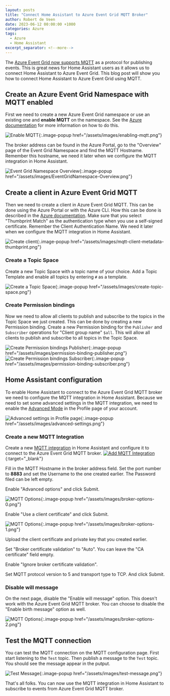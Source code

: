 ```yaml
---
layout: posts
title: "Connect Home Assistant to Azure Event Grid MQTT Broker"
author: Robert de Veen
date: 2023-06-12 00:00:00 +1000
categories: Azure
tags:
  - Azure
  - Home Assistant
excerpt_separator: <!--more-->
---
```


The [Azure Event Grid now supports MQTT](https://learn.microsoft.com/en-us/azure/event-grid/mqtt-overview) as a protocol for publishing events. This is great news for Home Assistant users as it allows us to connect Home Assistant to Azure Event Grid. This blog post will show you how to connect Home Assistant to Azure Event Grid using MQTT.

## Create an Azure Event Grid Namespace with MQTT enabled

First we need to create a new Azure Event Grid namespace or use an existing one and **enable MQTT** on the namespace. See the [Azure documentation](https://learn.microsoft.com/en-us/azure/event-grid/create-view-manage-namespaces#enable-mqtt) for more information on how to do this.

![Enable MQTT](/assets/images/enabling-mqtt.png){:.image-popup href="/assets/images/enabling-mqtt.png"}

The broker address can be found in the Azure Portal, go to the "Overview" page of the Event Grid Namespace and find the MQTT Hostname. Remember this hostname, we need it later when we configure the MQTT integration in Home Assistant.

![Event Grid Namespace Overview](/assets/images/EventGridNamespace-Overview.png){:.image-popup href="/assets/images/EventGridNamespace-Overview.png"}

## Create a client in Azure Event Grid MQTT

Then we need to create a client in Azure Event Grid MQTT. This can be done using the Azure Portal or with the Azure CLI. How this can be done is described in the [Azure documentation](https://learn.microsoft.com/en-us/azure/event-grid/mqtt-certificate-chain-client-authentication). Make sure that you select "Thumbprint Match" as the authentication type when you use a self-signed certificate. Remember the Client Authentication Name. We need it later when we configure the MQTT integration in Home Assistant.

![Create client](/assets/images/mqtt-client-metadata-thumbprint.png){:.image-popup href="/assets/images/mqtt-client-metadata-thumbprint.png"}

### Create a Topic Space

Create a new Topic Space with a topic name of your choice. Add a Topic Template and enable all topics by entering `#` as a template.

![Create a Topic Space](/assets/images/create-topic-space.png){:.image-popup href="/assets/images/create-topic-space.png"}

### Create Permission bindings

Now we need to allow all clients to publish and subscribe to the topics in the Topic Space we just created. This can be done by creating a new Permission binding. Create a new Permission binding for the `Publisher` and `Subscriber` operations for "Client group name" `$all`. This will allow all clients to publish and subscribe to all topics in the Topic Space.

![Create Permission bindings Publisher](/assets/images/permission-binding-publisher.png){:.image-popup href="/assets/images/permission-binding-publisher.png"}
![Create Permission bindings Subscriber](/assets/images/permission-binding-subscriber.png){:.image-popup href="/assets/images/permission-binding-subscriber.png"}

## Home Assistant configuration

To enable Home Assistant to connect to the Azure Event Grid MQTT broker we need to configure the MQTT integration in Home Assistant. Because we need to set some advanced settings in the MQTT integration, we need to enable the [Advanced Mode](https://www.home-assistant.io/blog/2019/07/17/release-96/#advanced-mode) in the Profile page of your account.

![Advanced settings in Profile page](/assets/images/advanced-settings.png){:.image-popup href="/assets/images/advanced-settings.png"}

### Create a new MQTT Integration

Create a new [MQTT integration](https://www.home-assistant.io/integrations/mqtt) in Home Assistant and configure it to connect to the Azure Event Grid MQTT broker. 
[![Add MQTT Integration](https://my.home-assistant.io/badges/config_flow_start.svg)](https://my.home-assistant.io/redirect/config_flow_start?domain=mqtt){:target="_blank"}

Fill in the MQTT Hostname in the broker address field. Set the port number to **8883** and set the Username to the one created earlier. The Password filed can be left empty.

Enable "Advanced options" and click Submit.

![MQTT Options](/assets/images/broker-options-0.png){:.image-popup href="/assets/images/broker-options-0.png"}

Enable "Use a client certificate" and click Submit.

![MQTT Options](/assets/images/broker-options-1.png){:.image-popup href="/assets/images/broker-options-1.png"}

Upload the client certificate and private key that you created earlier.

Set "Broker certificate validation" to "Auto". You can leave the "CA certificate" field empty.

Enable "Ignore broker certificate validation".

Set MQTT protocol version to 5 and transport type to TCP. And click Submit.

### Disable will message

On the next page, disable the "Enable will message" option. This doesn't work with the Azure Event Grid MQTT broker. You can choose to disable the "Enable birth message" option as well.

![MQTT Options](/assets/images/broker-options-2.png){:.image-popup href="/assets/images/broker-options-2.png"}

## Test the MQTT connection

You can test the MQTT connection on the MQTT configuration page. First start listening to the `Test` topic. Then publish a message to the `Test` topic. You should see the message appear in the putput.

![Test Message](/assets/images/test-message.png){:.image-popup href="/assets/images/test-message.png"}

That's all folks. You can now use the MQTT integration in Home Assistant to subscribe to events from Azure Event Grid MQTT broker.